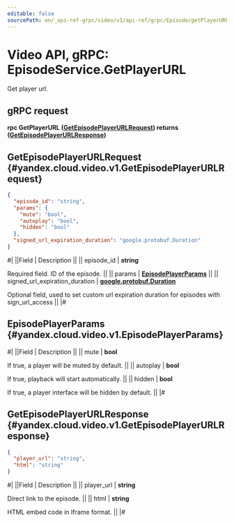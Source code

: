 ```yaml
---
editable: false
sourcePath: en/_api-ref-grpc/video/v1/api-ref/grpc/Episode/getPlayerURL.md
---
```


# Video API, gRPC: EpisodeService.GetPlayerURL

Get player url.

## gRPC request

**rpc GetPlayerURL ([GetEpisodePlayerURLRequest](#yandex.cloud.video.v1.GetEpisodePlayerURLRequest)) returns ([GetEpisodePlayerURLResponse](#yandex.cloud.video.v1.GetEpisodePlayerURLResponse))**

## GetEpisodePlayerURLRequest {#yandex.cloud.video.v1.GetEpisodePlayerURLRequest}

```json
{
  "episode_id": "string",
  "params": {
    "mute": "bool",
    "autoplay": "bool",
    "hidden": "bool"
  },
  "signed_url_expiration_duration": "google.protobuf.Duration"
}
```

#|
||Field | Description ||
|| episode_id | **string**

Required field. ID of the episode. ||
|| params | **[EpisodePlayerParams](#yandex.cloud.video.v1.EpisodePlayerParams)** ||
|| signed_url_expiration_duration | **[google.protobuf.Duration](https://developers.google.com/protocol-buffers/docs/reference/csharp/class/google/protobuf/well-known-types/duration)**

Optional field, used to set custom url expiration duration for episodes with sign_url_access ||
|#

## EpisodePlayerParams {#yandex.cloud.video.v1.EpisodePlayerParams}

#|
||Field | Description ||
|| mute | **bool**

If true, a player will be muted by default. ||
|| autoplay | **bool**

If true, playback will start automatically. ||
|| hidden | **bool**

If true, a player interface will be hidden by default. ||
|#

## GetEpisodePlayerURLResponse {#yandex.cloud.video.v1.GetEpisodePlayerURLResponse}

```json
{
  "player_url": "string",
  "html": "string"
}
```

#|
||Field | Description ||
|| player_url | **string**

Direct link to the episode. ||
|| html | **string**

HTML embed code in Iframe format. ||
|#